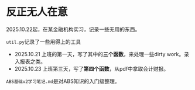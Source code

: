 # 反正无人在意

2025.10.22起，在某金融机构实习，记录一些无用的东西。

`util.py`记录了一些用得上的工具
- 2025.10.21 上班的第一天，写了其中的**三个函数**，来处理一些dirty work。录入报表之类。
- 2025.10.23 上班第三天，写了**第四个函数**，从pdf中拿取会计财报。

`ABS基础v2学习笔记.md`是对ABS知识的入门级整理。
